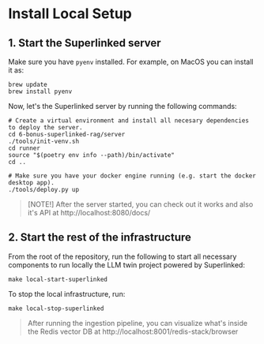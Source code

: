 # Install Local Setup

## 1. Start the Superlinked server

Make sure you have `pyenv` installed. For example, on MacOS you can install it as:
```shell
brew update
brew install pyenv
```

Now, let's the Superlinked server by running the following commands:
```shell
# Create a virtual environment and install all necesary dependencies to deploy the server.
cd 6-bonus-superlinked-rag/server
./tools/init-venv.sh
cd runner
source "$(poetry env info --path)/bin/activate"
cd ..

# Make sure you have your docker engine running (e.g. start the docker desktop app).
./tools/deploy.py up
```

> [NOTE!]
> After the server started, you can check out it works and also it's API at http://localhost:8080/docs/

## 2. Start the rest of the infrastructure

From the root of the repository, run the following to start all necessary components to run locally the LLM twin project powered by Superlinked:
```shell
make local-start-superlinked
```

To stop the local infrastructure, run:
```shell
make local-stop-superlinked
```

> After running the ingestion pipeline, you can visualize what's inside the Redis vector DB at http://localhost:8001/redis-stack/browser
